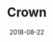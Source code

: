 ---
layout: post
title: Crown
image: /public/photos/medium/crown.jpeg
image-thumb: /public/photos/thumb/crown.jpg
caption: 
date: 2018-08-22
tags: []
---